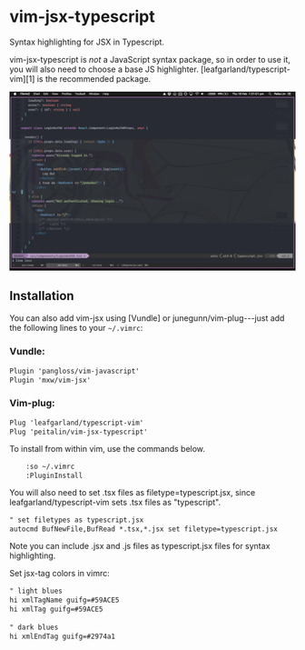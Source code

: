 vim-jsx-typescript
=======

Syntax highlighting for JSX in Typescript.

vim-jsx-typescript is _not_ a JavaScript syntax package, so in order to use it, you will
also need to choose a base JS highlighter. [leafgarland/typescript-vim][1] is the
recommended package.


![alt tag](./screenshot.jpg)


## Installation

You can also add vim-jsx using [Vundle] or junegunn/vim-plug---just add the following lines to
your `~/.vimrc`:

### Vundle:

```
Plugin 'pangloss/vim-javascript'
Plugin 'mxw/vim-jsx'
```

### Vim-plug:

```
Plug 'leafgarland/typescript-vim'
Plug 'peitalin/vim-jsx-typescript'
```

To install from within vim, use the commands below.
```
    :so ~/.vimrc
    :PluginInstall

```

You will also need to set .tsx files as filetype=typescript.jsx, since leafgarland/typescript-vim
sets .tsx files as "typescript".

```
" set filetypes as typescript.jsx
autocmd BufNewFile,BufRead *.tsx,*.jsx set filetype=typescript.jsx
```

Note you can include .jsx and .js files as typescript.jsx files for syntax highlighting.


Set jsx-tag colors in vimrc:
```
" light blues
hi xmlTagName guifg=#59ACE5
hi xmlTag guifg=#59ACE5

" dark blues
hi xmlEndTag guifg=#2974a1
```



